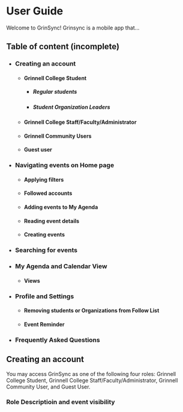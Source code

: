 # User Guide
Welcome to GrinSync! Grinsync is a mobile app that...

## Table of content (incomplete)
- ### Creating an account
  - #### Grinnell College Student
    - ##### Regular students
    - ##### Student Organization Leaders
  - #### Grinnell College Staff/Faculty/Administrator
  - #### Grinnell Community Users
  - #### Guest user
- ### Navigating events on Home page
  - #### Applying filters
  - #### Followed accounts
  - #### Adding events to My Agenda
  - #### Reading event details
  - #### Creating events
- ### Searching for events
- ### My Agenda and Calendar View
  - #### Views
- ### Profile and Settings
  - #### Removing students or Organizations from Follow List
  - #### Event Reminder
- ### Frequently Asked Questions

## Creating an account
You may access GrinSync as one of the following four roles: Grinnell College Student, Grinnell College Staff/Faculty/Administrator, Grinnell Community User, and Guest User. 
### Role Descriptioin and event visibility

